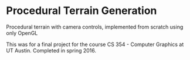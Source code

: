 # Procedural Terrain Generation

Procedural terrain with camera controls, implemented from scratch using only OpenGL

This was for a final project for the course CS 354 - Computer Graphics at UT Austin. Completed in spring 2016.
